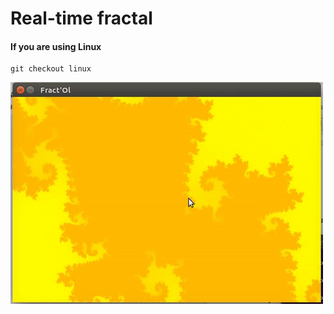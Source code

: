 # Real-time fractal

#### If you are using Linux

```
git checkout linux

```

![Demo GIF](https://raw.githubusercontent.com/mnaki/fractol/master/demo.gif)

